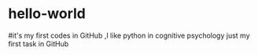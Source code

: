 # hello-world
#it's my first codes in GitHub ,I like python in cognitive psychology
just my first task in GitHub
